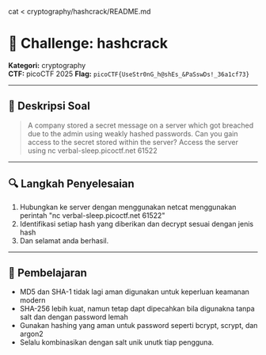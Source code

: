 cat <<EOF > cryptography/hashcrack/README.md
# 🧠 Challenge: hashcrack

**Kategori:** cryptography  
**CTF:** picoCTF 2025
**Flag:** `picoCTF{UseStr0nG_h@shEs_&PaSswDs!_36a1cf73}`

---

## 📜 Deskripsi Soal

> A company stored a secret message on a server which got breached due to the admin using weakly hashed passwords. Can you gain access to the secret stored within the server? Access the server using nc verbal-sleep.picoctf.net 61522

---

## 🔍 Langkah Penyelesaian


1. Hubungkan ke server dengan menggunakan netcat menggunakan perintah "nc verbal-sleep.picoctf.net 61522"
2. Identifikasi setiap hash yang diberikan dan decrypt sesuai dengan jenis hash
3. Dan selamat anda berhasil.


---

## 🧠 Pembelajaran

- MD5 dan SHA-1 tidak lagi aman digunakan untuk keperluan keamanan modern
- SHA-256 lebih kuat, namun tetap dapt dipecahkan bila digunakna tanpa salt dan dengan password lemah
- Gunakan hashing yang aman untuk password seperti bcrypt, scrypt, dan argon2
- Selalu kombinasikan dengan salt unik unutk tiap pengguna.
